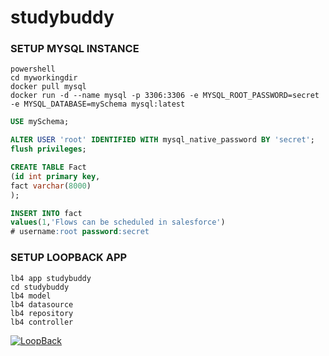 # studybuddy
### SETUP MYSQL INSTANCE
```
powershell
cd myworkingdir
docker pull mysql
docker run -d --name mysql -p 3306:3306 -e MYSQL_ROOT_PASSWORD=secret -e MYSQL_DATABASE=mySchema mysql:latest
```

``` sql
USE mySchema;

ALTER USER 'root' IDENTIFIED WITH mysql_native_password BY 'secret';
flush privileges;

CREATE TABLE Fact
(id int primary key,
fact varchar(8000)
);

INSERT INTO fact
values(1,'Flows can be scheduled in salesforce')
# username:root password:secret
```
### SETUP LOOPBACK APP
```
lb4 app studybuddy
cd studybuddy
lb4 model
lb4 datasource
lb4 repository
lb4 controller
```
[![LoopBack](https://github.com/strongloop/loopback-next/raw/master/docs/site/imgs/branding/Powered-by-LoopBack-Badge-(blue)-@2x.png)](http://loopback.io/)
